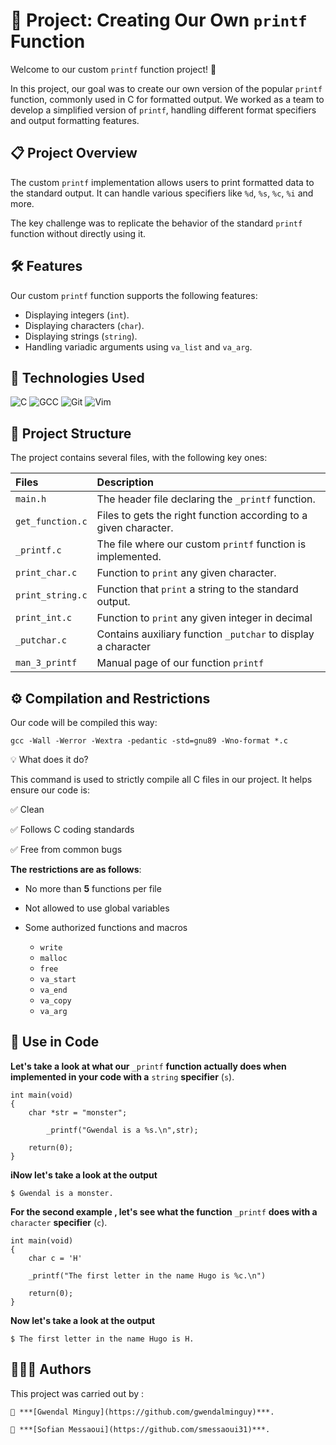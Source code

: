 # 🚀 Project: Creating Our Own `printf` Function

Welcome to our custom `printf` function project! 🎉

In this project, our goal was to create our own version of the popular `printf` function, commonly used in C for formatted output. We worked as a team to develop a simplified version of `printf`, handling different format specifiers and output formatting features.

## 📋 Project Overview

The custom `printf` implementation allows users to print formatted data to the standard output. It can handle various specifiers like `%d`, `%s`, `%c`, `%i` and more.

The key challenge was to replicate the behavior of the standard `printf` function without directly using it.

## 🛠 Features

Our custom `printf` function supports the following features:
- Displaying integers (`int`).
- Displaying characters (`char`).
- Displaying strings (`string`).
- Handling variadic arguments using `va_list` and `va_arg`.

## 🔧 Technologies Used

![C](https://img.shields.io/badge/C-00599C?style=for-the-badge&logo=c&logoColor=white)
![GCC](https://img.shields.io/badge/GCC-343741?style=for-the-badge&logo=gnu&logoColor=white)
![Git](https://img.shields.io/badge/Git-F05032?style=for-the-badge&logo=git&logoColor=white)
![Vim](https://img.shields.io/badge/Vim-019733?style=for-the-badge&logo=vim&logoColor=white)

## 📂 Project Structure
The project contains several files, with the following key ones:

| Files | Description  |
| :-------- | :------- |
| `main.h` | The header file declaring the `_printf` function. |
| `get_function.c` | Files to gets the right function according to a given character.|
| `_printf.c` |The file where our custom `printf` function is implemented.  |
| `print_char.c` | Function to `print` any given character. |
| `print_string.c` | Function that `print` a string to  the standard output. |
|`print_int.c`| Function to `print` any given integer in decimal|
 `_putchar.c`| Contains auxiliary function `_putchar` to display a character|
|`man_3_printf`| Manual page of our function `printf`|

## ⚙️ Compilation and Restrictions

Our code will be compiled this way:

`gcc -Wall -Werror -Wextra -pedantic -std=gnu89 -Wno-format *.c`

💡 What does it do?

This command is used to strictly compile all C files in our project.
It helps ensure our code is:

✅ Clean

✅ Follows C coding standards

✅ Free from common bugs

**The restrictions are as follows**:

- No more than **5** functions per file
- Not allowed to use global variables
- Some authorized functions and macros
	
	- `write`
	- `malloc`
	- `free`
	- `va_start`
	- `va_end`
	- `va_copy`
	- `va_arg`


## 🧩 Use in Code

**Let's take a look at what our** `_printf` **function actually does when implemented in your code with 
a** `string` **specifier** (`s`).

```
int main(void)
{
	char *str = "monster";

    	_printf("Gwendal is a %s.\n",str);
    
	return(0);
}
```

**iNow let's take a look at the output**

`$ Gwendal is a monster.`


**For the second example , let's see what the function** `_printf` **does with a** `character` **specifier** (`c`).

```
int main(void)
{
	char c = 'H'
	
	_printf("The first letter in the name Hugo is %c.\n")

	return(0);
}
```

**Now let's take a look at the output**

`$ The first letter in the name Hugo is H.`

## 🧑‍🤝‍🧑 Authors 

This project was carried out by : 

	👤 ***[Gwendal Minguy](https://github.com/gwendalminguy)***.

	👤 ***[Sofian Messaoui](https://github.com/smessaoui31)***.

